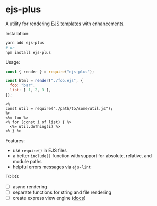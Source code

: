 # ejs-plus

A utility for rendering [EJS templates][ejs-site] with enhancements.

Installation:

``` sh
yarn add ejs-plus
# or
npm install ejs-plus
```

Usage:

``` js
const { render } = require("ejs-plus");

const html = render("./foo.ejs", {
  foo: "bar",
  list: [ 1, 2, 3 ],
});
```

``` ejs
<%
const util = require("./path/to/some/util.js");
%>
<%= foo %>
<% for (const i of list) { %>
  <%= util.doThing(i) %>
<% } %>
```

Features:
- use `require()` in EJS files
- a better `include()` function with support for absolute, relative, and module paths
- helpful errors messages via `ejs-lint`

TODO:
- [ ] async rendering
- [ ] separate functions for string and file rendering
- [ ] create express view engine ([docs][express-engines])

[ejs-site]: https://ejs.co
[express-engines]: https://expressjs.com/en/advanced/developing-template-engines.html
